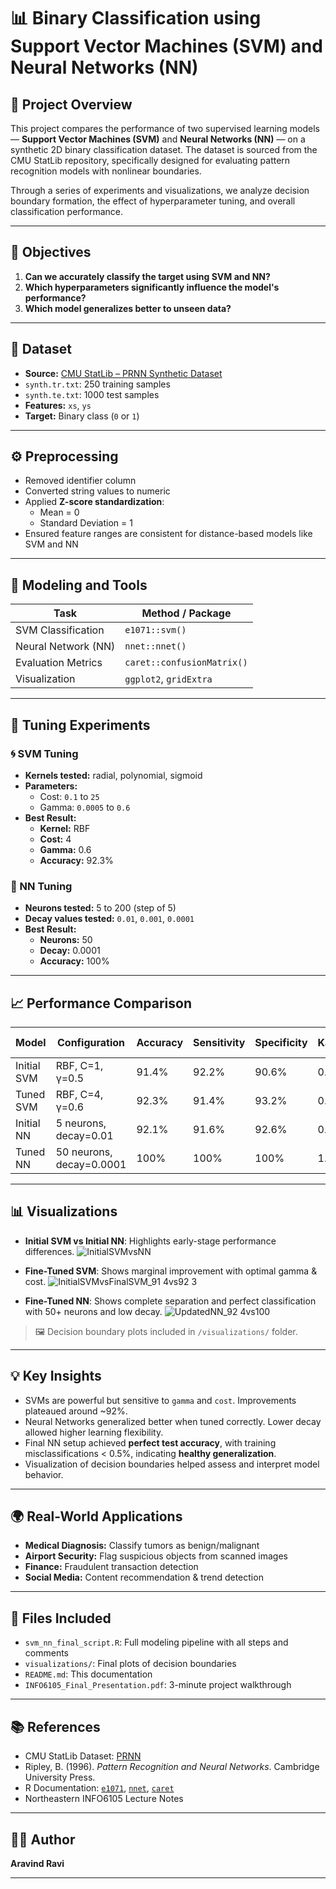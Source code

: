 # 📊 Binary Classification using Support Vector Machines (SVM) and Neural Networks (NN)

## 🧠 Project Overview

This project compares the performance of two supervised learning models — **Support Vector Machines (SVM)** and **Neural Networks (NN)** — on a synthetic 2D binary classification dataset. The dataset is sourced from the CMU StatLib repository, specifically designed for evaluating pattern recognition models with nonlinear boundaries.

Through a series of experiments and visualizations, we analyze decision boundary formation, the effect of hyperparameter tuning, and overall classification performance.

---

## 🎯 Objectives

1. **Can we accurately classify the target using SVM and NN?**
2. **Which hyperparameters significantly influence the model's performance?**
3. **Which model generalizes better to unseen data?**

---

## 📁 Dataset

- **Source:** [CMU StatLib – PRNN Synthetic Dataset](https://lib.stat.cmu.edu/datasets/)
- `synth.tr.txt`: 250 training samples
- `synth.te.txt`: 1000 test samples
- **Features:** `xs`, `ys`
- **Target:** Binary class (`0` or `1`)

---

## ⚙️ Preprocessing

- Removed identifier column
- Converted string values to numeric
- Applied **Z-score standardization**:
  - Mean = 0
  - Standard Deviation = 1
- Ensured feature ranges are consistent for distance-based models like SVM and NN

---

## 🧪 Modeling and Tools

| Task                  | Method / Package            |
|-----------------------|-----------------------------|
| SVM Classification    | `e1071::svm()`              |
| Neural Network (NN)   | `nnet::nnet()`              |
| Evaluation Metrics    | `caret::confusionMatrix()`  |
| Visualization         | `ggplot2`, `gridExtra`      |

---

## 🔧 Tuning Experiments

### 🌀 SVM Tuning
- **Kernels tested:** radial, polynomial, sigmoid
- **Parameters:**
  - Cost: `0.1` to `25`
  - Gamma: `0.0005` to `0.6`
- **Best Result:**
  - **Kernel:** RBF
  - **Cost:** 4
  - **Gamma:** 0.6
  - **Accuracy:** 92.3%

### 🤖 NN Tuning
- **Neurons tested:** 5 to 200 (step of 5)
- **Decay values tested:** `0.01`, `0.001`, `0.0001`
- **Best Result:**
  - **Neurons:** 50
  - **Decay:** 0.0001
  - **Accuracy:** 100%

---

## 📈 Performance Comparison

| Model           | Configuration            | Accuracy | Sensitivity | Specificity | Kappa | Balanced Acc. |
|----------------|---------------------------|----------|-------------|-------------|--------|----------------|
| Initial SVM     | RBF, C=1, γ=0.5          | 91.4%    | 92.2%       | 90.6%       | 0.828 | 91.4%          |
| Tuned SVM       | RBF, C=4, γ=0.6          | 92.3%    | 91.4%       | 93.2%       | 0.846 | 92.3%          |
| Initial NN      | 5 neurons, decay=0.01    | 92.1%    | 91.6%       | 92.6%       | 0.842 | 92.1%          |
| Tuned NN        | 50 neurons, decay=0.0001 | 100%     | 100%        | 100%        | 1.000 | 100%           |

---

## 📊 Visualizations

- **Initial SVM vs Initial NN**: Highlights early-stage performance differences.
![InitialSVMvsNN](https://github.com/user-attachments/assets/ce20de8b-423c-44b7-8c4b-f880162c996b)


- **Fine-Tuned SVM**: Shows marginal improvement with optimal gamma & cost.
![InitialSVMvsFinalSVM_91 4vs92 3](https://github.com/user-attachments/assets/5c6afaeb-f890-4a3e-9d44-2c3e91364a0e)


- **Fine-Tuned NN**: Shows complete separation and perfect classification with 50+ neurons and low decay.
![UpdatedNN_92 4vs100](https://github.com/user-attachments/assets/d6d3c3e0-b87e-42b2-939d-c87ebde6003b)

> 🖼️ Decision boundary plots included in `/visualizations/` folder.

---

## 💡 Key Insights

- SVMs are powerful but sensitive to `gamma` and `cost`. Improvements plateaued around ~92%.
- Neural Networks generalized better when tuned correctly. Lower decay allowed higher learning flexibility.
- Final NN setup achieved **perfect test accuracy**, with training misclassifications < 0.5%, indicating **healthy generalization**.
- Visualization of decision boundaries helped assess and interpret model behavior.

---

## 🌍 Real-World Applications

- **Medical Diagnosis:** Classify tumors as benign/malignant
- **Airport Security:** Flag suspicious objects from scanned images
- **Finance:** Fraudulent transaction detection
- **Social Media:** Content recommendation & trend detection

---

## 📎 Files Included

- `svm_nn_final_script.R`: Full modeling pipeline with all steps and comments
- `visualizations/`: Final plots of decision boundaries
- `README.md`: This documentation
- `INFO6105_Final_Presentation.pdf`: 3-minute project walkthrough

---

## 📚 References

- CMU StatLib Dataset: [PRNN](https://lib.stat.cmu.edu/datasets/)
- Ripley, B. (1996). *Pattern Recognition and Neural Networks*. Cambridge University Press.
- R Documentation: [`e1071`](https://cran.r-project.org/web/packages/e1071/index.html), [`nnet`](https://cran.r-project.org/web/packages/nnet/index.html), [`caret`](https://cran.r-project.org/web/packages/caret/index.html)
- Northeastern INFO6105 Lecture Notes

---

## 👨‍💻 Author

**Aravind Ravi**  


---
